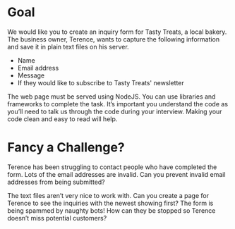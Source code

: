 # Goal
We would like you to create an inquiry form for Tasty Treats, a local bakery. The
business owner, Terence, wants to capture the following information and save it in plain
text files on his server.

- Name
- Email address
- Message
- If they would like to subscribe to Tasty Treats' newsletter

The web page must be served using NodeJS. You can use libraries and frameworks to
complete the task. It’s important you understand the code as you’ll need to talk us
through the code during your interview.
Making your code clean and easy to read will help.

# Fancy a Challenge?
Terence has been struggling to contact people who have completed the form. Lots of the
email addresses are invalid. Can you prevent invalid email addresses from being
submitted?

The text files aren’t very nice to work with. Can you create a page for Terence to see the
inquiries with the newest showing first?
The form is being spammed by naughty bots! How can they be stopped so Terence
doesn’t miss potential customers?